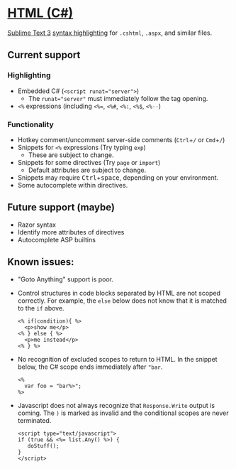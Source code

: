 # [HTML (C#)][pkg]

[Sublime Text 3][st3] [syntax highlighting][ss-docs] for `.cshtml`, `.aspx`, and similar files.

## Current support

### Highlighting

- Embedded C# (`<script runat="server">`)
    + The `runat="server"` must immediately follow the tag opening.
- `<%` expressions (including `<%=`, `<%#`, `<%:`, `<%$`, `<%--`)

### Functionality

- Hotkey comment/uncomment server-side comments (`Ctrl`+`/` or `Cmd`+`/`)
- Snippets for `<%` expressions (Try typing `exp`)
    + These are subject to change.
- Snippets for some directives (Try `page` or `import`)
    + Default attributes are subject to change.
- Snippets may require <kbd>Ctrl</kbd>+<kbd>space</kbd>, depending on your environment.
- Some autocomplete within directives.

## Future support (maybe)

- Razor syntax
- Identify more attributes of directives
- Autocomplete ASP builtins

## Known issues:

- "Goto Anything" support is poor.

- Control structures in code blocks separated by HTML are not scoped correctly. For example, the `else` below does not know that it is matched to the `if` above.

    ```
    <% if(condition){ %>
      <p>show me</p>
    <% } else { %>
      <p>me instead</p>
    <% } %>
    ```

- No recognition of excluded scopes to return to HTML. In the snippet below, the C# scope ends immediately after `"bar`.

    ```
    <%
      var foo = "bar%>";
    %>
    ```

- Javascript does not always recognize that `Response.Write` output is coming. The `)` is marked as invalid and the conditional scopes are never terminated.

    ```
    <script type="text/javascript">
    if (true && <%= list.Any() %>) {
       doStuff();
    }
    </script>
    ```

[pkg]: https://packagecontrol.io/packages/HTML%20(C%23)
[st3]: https://www.sublimetext.com/
[ss-docs]: https://www.sublimetext.com/docs/3/syntax.html
